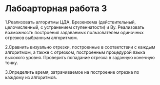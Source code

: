 # Лабоарторная работа 3

1.Реализовать алгоритмы ЦДА, Брезенхема (действительный, целочисленный, с устранением ступенчатости) и Ву. Реализовать возможность построения задаваемых пользователем одиночных отрезков выбранным алгоритмом.

2.Сравнить визуально отрезки, построенные в соответствии с каждым алгоритмом, а также с отрезком, построенным процедурой языка высокого уровня. Проверить попадание отрезка в заданную конечную точку.

3.Определить время, затрачиваемое на построение отрезка по каждому из алгоритмов.

